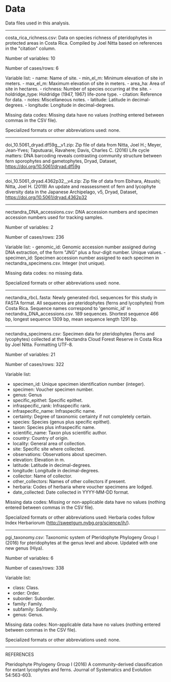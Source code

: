 # Data

Data files used in this analysis.

--------------------------

costa_rica_richness.csv: Data on species richness of pteridophytes in protected 
areas in Costa Rica. Compiled by Joel Nitta based on references in the 
"citation" column.

Number of variables: 10

Number of cases/rows: 6

Variable list:
	- name: Name of site.
	- min_el_m: Minimum elevation of site in meters.
	- max_el_m: Maximum elevation of site in meters.
	- area_ha: Area of site in hectares.
	- richness: Number of species occurring at the site.
	- holdridge_type: Holdridge (1947, 1967) life-zone type.
	- citation: Reference for data.
	- notes: Miscellaneous notes.
	- latitude: Latitude in decimal-degrees.
	- longitude: Longitude in decimal-degrees.

Missing data codes: Missing data have no values (nothing entered between commas 
in the CSV file).

Specialized formats or other abbreviations used: none.

--------------------------

doi_10.5061_dryad.df59g__v1.zip: Zip file of data from Nitta, Joel H.; Meyer, 
Jean-Yves; Taputuarai, Ravahere; Davis, Charles C. (2016) Life cycle matters: 
DNA barcoding reveals contrasting community structure between fern sporophytes 
and gametophytes, Dryad, Dataset, https://doi.org/10.5061/dryad.df59g

--------------------------

doi_10.5061_dryad.4362p32__v4.zip: Zip file of data from Ebihara, Atsushi; 
Nitta, Joel H. (2019) An update and reassessment of fern and lycophyte diversity 
data in the Japanese Archipelago, v5, Dryad, Dataset, 
https://doi.org/10.5061/dryad.4362p32

--------------------------

nectandra_DNA_accessions.csv: DNA accession numbers and specimen accession numbers
used for tracking samples.

Number of variables: 2

Number of cases/rows: 236

Variable list:
	- genomic_id: Genomic accession number assigned during DNA extraction, of the
	form "JNG" plus a four-digit number. Unique values.
	- specimen_id: Specimen accession number assigned to each specimen in 
	nectandra_specimens.csv. Integer (not unique).
	
Missing data codes: no missing data.

Specialized formats or other abbreviations used: none.

--------------------------

nectandra_rbcL.fasta: Newly generated rbcL sequences for this study in FASTA format.
All sequences are pteridophytes (ferns and lycophytes) from Costa Rica. Sequence
names correspond to 'genomic_id' in nectandra_DNA_accessions.csv. 189 sequences.
Shortest sequence 466 bp, longest sequence 1309 bp, mean sequence length 1291 bp.

--------------------------

nectandra_specimens.csv: Specimen data for pteridophytes (ferns and lycophytes)
collected at the Nectandra Cloud Forest Reserve in Costa Rica by Joel Nitta.
Formatting UTF-8.

Number of variables: 21

Number of cases/rows: 322

Variable list:
  - specimen_id: Unique specimen identification number (integer).
  - specimen: Voucher specimen number.
  - genus: Genus
  - specific_epithet: Specific epithet.
  - infraspecific_rank: Infraspecific rank.
  - infraspecific_name: Infraspecific name.
  - certainty: Degree of taxonomic certainty if not completely certain.
  - species: Species (genus plus specific epithet).
  - taxon: Species plus infraspecific name. 
  - scientific_name: Taxon plus scientific author.
  - country: Country of origin.
  - locality: General area of collection.
  - site: Specific site where collected.
  - observations: Observations about specimen.
  - elevation: Elevation in m.
  - latitude: Latitude in decimal-degrees.
  - longitude: Longitude in decimal-degrees.
  - collector: Name of collector.
  - other_collectors: Names of other collectors if present.
  - herbaria: Codes of herbaria where voucher specimens are lodged.
  - date_collected: Date collected in YYYY-MM-DD format.
  
Missing data codes: Missing or non-applicable data have no values 
(nothing entered between commas in the CSV file).

Specialized formats or other abbreviations used: Herbaria codes follow 
Index Herbariorum (http://sweetgum.nybg.org/science/ih/).

--------------------------

pgi_taxonomy.csv: Taxonomic system of Pteridophyte Phylogeny Group I (2016) for
pteridophytes at the genus level and above. Updated with one new genus (Hiya).

Number of variables: 6

Number of cases/rows: 338

Variable list:
  - class: Class.
  - order: Order.
  - suborder: Suborder.
  - family: Family.
  - subfamily: Subfamily.
  - genus: Genus.

Missing data codes: Non-applicable data have no values (nothing entered between 
commas in the CSV file).

Specialized formats or other abbreviations used: none.

--------------------------

REFERENCES

Pteridophyte Phylogeny Group I (2016) A community-derived classification for
extant lycophytes and ferns. Journal of Systematics and Evolution 54:563-603.
